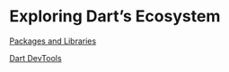 # Exploring Dart’s Ecosystem

[Packages and Libraries](dart_ecosystem/packages_and_libraries.md)

[Dart DevTools](dart_ecosystem/dart_devtools.md)